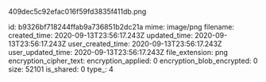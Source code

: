 409dec5c92efac016f59fd3835f411db.png

id: b9326bf718244ffab9a736851b2dc21a
mime: image/png
filename: 
created_time: 2020-09-13T23:56:17.243Z
updated_time: 2020-09-13T23:56:17.243Z
user_created_time: 2020-09-13T23:56:17.243Z
user_updated_time: 2020-09-13T23:56:17.243Z
file_extension: png
encryption_cipher_text: 
encryption_applied: 0
encryption_blob_encrypted: 0
size: 52101
is_shared: 0
type_: 4